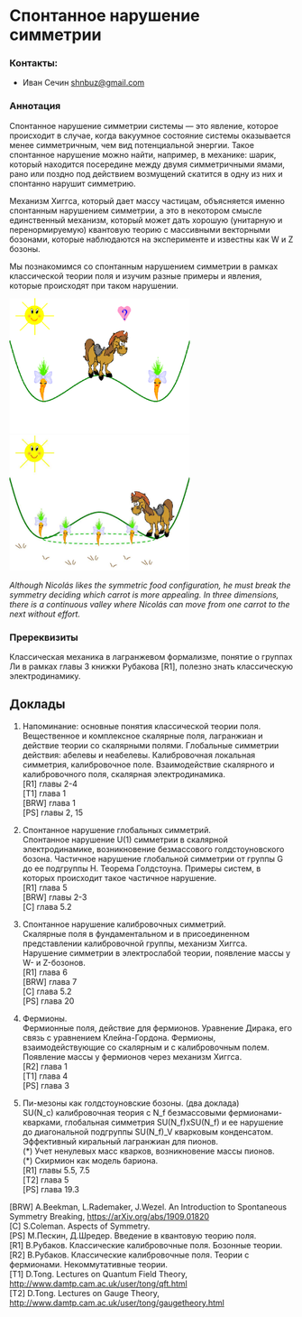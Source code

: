 # Спонтанное нарушение симметрии  

### Контакты:  
* Иван Сечин <shnbuz@gmail.com>  

### Аннотация

Спонтанное нарушение симметрии системы — это явление, которое происходит в случае, когда вакуумное состояние системы оказывается менее симметричным, чем вид потенциальной энергии. Такое спонтанное нарушение можно найти, например, в механике: шарик, который находится посередине между двумя симметричными ямами, рано или поздно под действием возмущений скатится в одну из них и спонтанно нарушит симметрию.

Механизм Хиггса, который дает массу частицам, объясняется именно спонтанным нарушением симметрии, а это в некотором смысле единственный механизм, который может дать хорошую (унитарную и перенормируемую) квантовую теорию с массивными векторными бозонами, которые наблюдаются на эксперименте и известны как W и Z бозоны.

Мы познакомимся со спонтанным нарушением симметрии в рамках классической теории поля и изучим разные примеры и явления, которые происходят при таком нарушении.

[<img src="./pony1.png" height="240">](https://arxiv.org/abs/1201.0537) [<img src="./pony2.png" height="240">](https://arxiv.org/abs/hep-ph/0502010)

_Although Nicolás likes the symmetric food configuration, he must break the symmetry deciding which carrot is more appealing. In three dimensions, there is a continuous valley where Nicolás can move from one carrot to the next without effort._

### Пререквизиты  
Классическая механика в лагранжевом формализме, понятие о группах Ли в рамках главы 3 книжки Рубакова [R1], полезно знать классическую электродинамику.

## Доклады

1. Напоминание: основные понятия классической теории поля.  
Вещественное и комплексное скалярные поля, лагранжиан и действие теории со скалярными полями. 
Глобальные симметрии действия: абелевы и неабелевы. Калибровочная локальная симметрия, калибровочное поле. 
Взаимодействие скалярного и калибровочного поля, скалярная электродинамика.  
[R1] главы 2-4  
[T1] глава 1  
[BRW] глава 1  
[PS] главы 2, 15  

2. Спонтанное нарушение глобальных симметрий.  
Спонтанное нарушение U(1) симметрии в скалярной электродинамике, возникновение безмассового 
голдстоуновского бозона. Частичное нарушение глобальной симметрии от группы G до ее подгруппы H. 
Теорема Голдстоуна. Примеры систем, в которых происходит такое частичное нарушение.  
[R1] глава 5  
[BRW] главы 2-3  
[C] глава 5.2  

3. Спонтанное нарушение калибровочных симметрий.  
Скалярные поля в фундаментальном и в присоединенном представлении калибровочной группы, 
механизм Хиггса. Нарушение симметрии в электрослабой теории, появление массы у W- и Z-бозонов.    
[R1] глава 6  
[BRW] глава 7  
[C] глава 5.2  
[PS] глава 20

4. Фермионы.  
Фермионные поля, действие для фермионов. Уравнение Дирака, его связь с уравнением Клейна-Гордона.
Фермионы, взаимодействующие со скалярным и с калибровочным полем. Появление массы у фермионов через механизм Хиггса.  
[R2] глава 1  
[T1] глава 4  
[PS] глава 3

5. Пи-мезоны как голдстоуновские бозоны. (два доклада)    
SU(N_c) калибровочная теория с N_f безмассовыми фермионами-кварками, глобальная симметрия SU(N_f)xSU(N_f) 
и ее нарушение до диагональной подгруппы SU(N_f)_V кварковым конденсатом. 
Эффективный киральный лагранжиан для пионов.     
(\*) Учет ненулевых масс кварков, возникновение массы пионов.  
(\*) Скирмион как модель бариона.  
[R1] главы 5.5, 7.5    
[T2] глава 5  
[PS] глава 19.3 

[BRW] A.Beekman, L.Rademaker, J.Wezel. An Introduction to Spontaneous Symmetry Breaking, <https://arXiv.org/abs/1909.01820>  
[C] S.Coleman. Aspects of Symmetry.  
[PS] М.Пескин, Д.Шредер. Введение в квантовую теорию поля.  
[R1] В.Рубаков. Классические калибровочные поля. Бозонные теории.  
[R2] В.Рубаков. Классические калибровочные поля. Теории с фермионами. Некоммутативные теории.  
[T1] D.Tong. Lectures on Quantum Field Theory, <http://www.damtp.cam.ac.uk/user/tong/qft.html>  
[T2] D.Tong. Lectures on Gauge Theory, <http://www.damtp.cam.ac.uk/user/tong/gaugetheory.html>  
